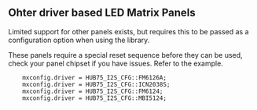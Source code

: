 ## Ohter driver based LED Matrix Panels ##

Limited support for other panels exists, but requires this to be passed as a configuration option when using the library.

These panels require a special reset sequence before they can be used, check your panel chipset if you have issues. Refer to the example.


```
 	mxconfig.driver = HUB75_I2S_CFG::FM6126A;     
	mxconfig.driver = HUB75_I2S_CFG::ICN2038S;
	mxconfig.driver = HUB75_I2S_CFG::FM6124;
	mxconfig.driver = HUB75_I2S_CFG::MBI5124;	
```
